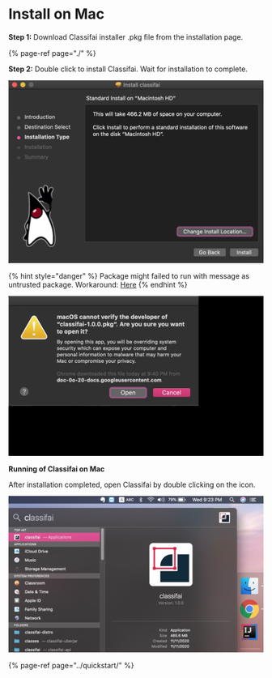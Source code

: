 # Install on Mac

**Step 1:** Download Classifai installer .pkg ﬁle from the installation page.

{% page-ref page="./" %}

**Step 2:** Double click to install Classifai. Wait for installation to complete.

![](../../.gitbook/assets/0%20%2811%29.jpeg)

{% hint style="danger" %}
Package might failed to run with message as untrusted package. Workaround: [Here](https://truefire.zendesk.com/hc/en-us/articles/200200566-Open-Program-from-Unidentified-Developer-Mac-)
{% endhint %}

![](../../.gitbook/assets/2%20%282%29.jpeg)

**Running of Classifai on Mac**

After installation completed, open Classifai by double clicking on the icon.

![](../../.gitbook/assets/3%20%285%29.jpeg)

{% page-ref page="../quickstart/" %}

